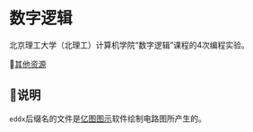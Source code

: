 # 数字逻辑

北京理工大学（北理工）计算机学院“数字逻辑”课程的4次编程实验。

🔗[其他资源](https://github.com/wyt8/bit-cs)

## 📒说明

`eddx`后缀名的文件是[亿图图示](https://www.edrawsoft.cn/edrawmax/)软件绘制电路图所产生的。
